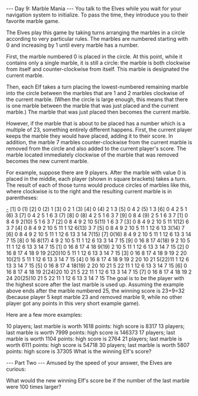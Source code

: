 --- Day 9: Marble Mania ---
You talk to the Elves while you wait for your navigation system to initialize. To pass the time, they introduce you to their favorite marble game.

The Elves play this game by taking turns arranging the marbles in a circle according to very particular rules. The marbles are numbered starting with 0 and increasing by 1 until every marble has a number.

First, the marble numbered 0 is placed in the circle. At this point, while it contains only a single marble, it is still a circle: the marble is both clockwise from itself and counter-clockwise from itself. This marble is designated the current marble.

Then, each Elf takes a turn placing the lowest-numbered remaining marble into the circle between the marbles that are 1 and 2 marbles clockwise of the current marble. (When the circle is large enough, this means that there is one marble between the marble that was just placed and the current marble.) The marble that was just placed then becomes the current marble.

However, if the marble that is about to be placed has a number which is a multiple of 23, something entirely different happens. First, the current player keeps the marble they would have placed, adding it to their score. In addition, the marble 7 marbles counter-clockwise from the current marble is removed from the circle and also added to the current player's score. The marble located immediately clockwise of the marble that was removed becomes the new current marble.

For example, suppose there are 9 players. After the marble with value 0 is placed in the middle, each player (shown in square brackets) takes a turn. The result of each of those turns would produce circles of marbles like this, where clockwise is to the right and the resulting current marble is in parentheses:

[-](0)
[1] 0 (1)
[2] 0 (2) 1
[3] 0 2 1 (3)
[4] 0 (4) 2 1 3
[5] 0 4 2 (5) 1 3
[6] 0 4 2 5 1 (6) 3
[7] 0 4 2 5 1 6 3 (7)
[8] 0 (8) 4 2 5 1 6 3 7
[9] 0 8 4 (9) 2 5 1 6 3 7
[1] 0 8 4 9 2(10) 5 1 6 3 7
[2] 0 8 4 9 2 10 5(11) 1 6 3 7
[3] 0 8 4 9 2 10 5 11 1(12) 6 3 7
[4] 0 8 4 9 2 10 5 11 1 12 6(13) 3 7
[5] 0 8 4 9 2 10 5 11 1 12 6 13 3(14) 7
[6] 0 8 4 9 2 10 5 11 1 12 6 13 3 14 7(15)
[7] 0(16) 8 4 9 2 10 5 11 1 12 6 13 3 14 7 15
[8] 0 16 8(17) 4 9 2 10 5 11 1 12 6 13 3 14 7 15
[9] 0 16 8 17 4(18) 9 2 10 5 11 1 12 6 13 3 14 7 15
[1] 0 16 8 17 4 18 9(19) 2 10 5 11 1 12 6 13 3 14 7 15
[2] 0 16 8 17 4 18 9 19 2(20)10 5 11 1 12 6 13 3 14 7 15
[3] 0 16 8 17 4 18 9 19 2 20 10(21) 5 11 1 12 6 13 3 14 7 15
[4] 0 16 8 17 4 18 9 19 2 20 10 21 5(22)11 1 12 6 13 3 14 7 15
[5] 0 16 8 17 4 18(19) 2 20 10 21 5 22 11 1 12 6 13 3 14 7 15
[6] 0 16 8 17 4 18 19 2(24)20 10 21 5 22 11 1 12 6 13 3 14 7 15
[7] 0 16 8 17 4 18 19 2 24 20(25)10 21 5 22 11 1 12 6 13 3 14 7 15
The goal is to be the player with the highest score after the last marble is used up. Assuming the example above ends after the marble numbered 25, the winning score is 23+9=32 (because player 5 kept marble 23 and removed marble 9, while no other player got any points in this very short example game).

Here are a few more examples:

10 players; last marble is worth 1618 points: high score is 8317
13 players; last marble is worth 7999 points: high score is 146373
17 players; last marble is worth 1104 points: high score is 2764
21 players; last marble is worth 6111 points: high score is 54718
30 players; last marble is worth 5807 points: high score is 37305
What is the winning Elf's score?

--- Part Two ---
Amused by the speed of your answer, the Elves are curious:

What would the new winning Elf's score be if the number of the last marble were 100 times larger?
